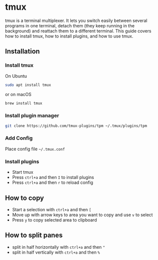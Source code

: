 # tmux

tmux is a terminal multiplexer. It lets you switch easily between several programs in one terminal, detach them (they keep running in the background) and reattach them to a different terminal. This guide covers how to install tmux, how to install plugins, and how to use tmux.

## Installation

### Install tmux

On Ubuntu

```bash
sudo apt install tmux
```

or on macOS

```bash
brew install tmux
```

### Install plugin manager

```bash
git clone https://github.com/tmux-plugins/tpm ~/.tmux/plugins/tpm
```

### Add Config

Place config file `~/.tmux.conf`

### Install plugins

- Start tmux
- Press `ctrl+a` and then `I` to install plugins
- Press `ctrl+a` and then `r` to reload config

## How to copy

- Start a selection with `ctrl+a` and then `[`
- Move up with arrow keys to area you want to copy and use `v` to select
- Press `y` to copy selected area to clipboard

## How to split panes 

- split in half horizontally with `ctrl+a` and then `"`
- split in half vertically with `ctrl+a` and then `%`